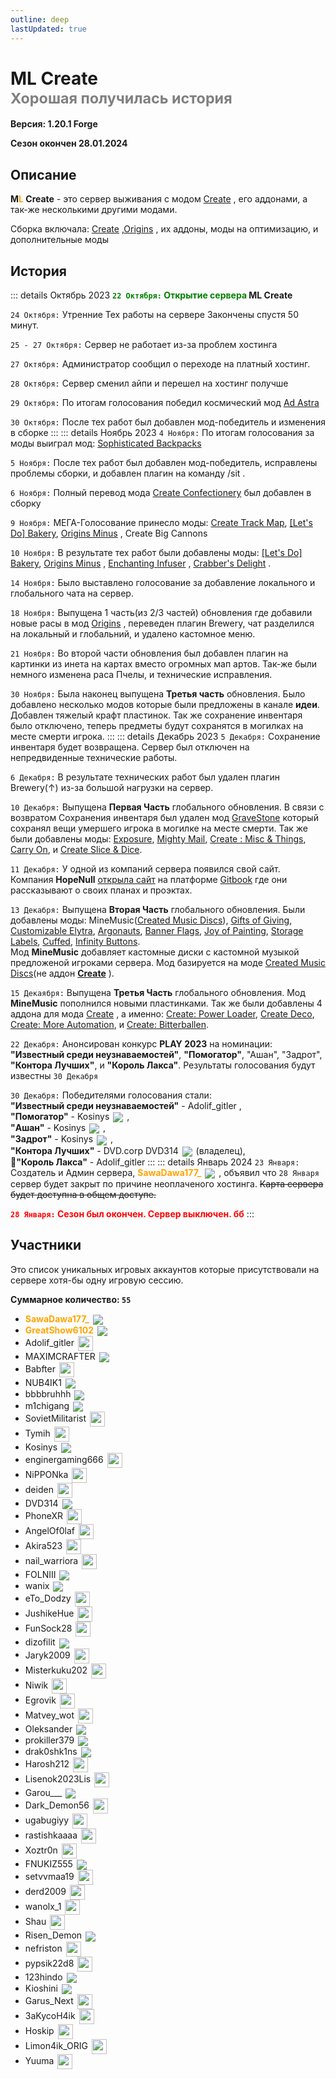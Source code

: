 ```yaml
---
outline: deep
lastUpdated: true
---
```

# <iconify-icon icon="solar:archive-bold-duotone" style="color: #868dcc" ></iconify-icon> ML Create <br/> <span style="color: gray;"><sup> Хорошая получилась история </sup></span>

**Версия: 1.20.1 Forge**

**Сезон окончен 28.01.2024**

## Описание
**M<span style="color: orange;">L</span> Create** - это сервер выживания с модом [Create](https://www.curseforge.com/minecraft/mc-mods/create) , его аддонами, а так-же несколькими другими модами. 

Сборка включала: [Create](https://www.curseforge.com/minecraft/mc-mods/create)  ,[Origins](https://www.curseforge.com/minecraft/mc-mods/origins-forge) , их аддоны, моды на оптимизацию, и дополнительные моды

## История
::: details Октябрь 2023
**<span style="color: green;">`22 Октября:` Открытие сервера</span> ML Create**

`24 Октября:` Утренние Тех работы на сервере
Закончены спустя 50 минут.

`25 - 27 Октября:` Сервер не работает из-за проблем хостинга

`27 Октября:` Администратор сообщил о переходе на платный хостинг.

`28 Октября:` Сервер сменил айпи и перешел на хостинг получше

`29 Октября:` По итогам голосования победил космический мод [Ad Astra](https://modrinth.com/mod/ad-astra)

`30 Октября:` После тех работ был добавлен мод-победитель и изменения в сборке
:::
::: details Ноябрь 2023
`4 Ноября:` По итогам голосования за моды выиграл мод:
[Sophisticated Backpacks](https://www.curseforge.com/minecraft/mc-mods/sophisticated-backpacks)

`5 Ноября:` После тех работ был добавлен мод-победитель, исправлены проблемы сборки, и добавлен плагин на команду /sit .

`6 Ноября:` Полный перевод мода [Create Confectionery](https://www.curseforge.com/minecraft/mc-mods/create-confectionery)  был добавлен в сборку

`9 Ноября:` МЕГА-Голосование принесло моды: [Create Track Map](https://modrinth.com/mod/create-track-map), [\[Let's Do\] Bakery](https://www.curseforge.com/minecraft/mc-mods/lets-do-bakery), [Origins Minus](https://modrinth.com/datapack/origins-minus) , Create Big Cannons 

`10 Ноября:` В результате тех работ были добавлены моды: [\[Let's Do\] Bakery](https://www.curseforge.com/minecraft/mc-mods/lets-do-bakery), [Origins Minus](https://modrinth.com/datapack/origins-minus) , [Enchanting Infuser](https://modrinth.com/mod/enchanting-infuser/gallery) , [Crabber's Delight](https://www.curseforge.com/minecraft/mc-mods/crabbers-delight) .

`14 Ноября:` Было выставлено голосование за добавление локального и глобального чата на сервер.

`18 Ноября:` Выпущена 1 часть(из 2/3 частей) обновления где добавили новые расы в мод [Origins](https://www.curseforge.com/minecraft/mc-mods/origins-forge) , переведен плагин Brewery, чат разделился на локальный и глобальний, и удалено кастомное меню.

`21 Ноября:` Во второй части обновления был добавлен плагин на картинки из инета на картах вместо огромных мап артов. Так-же были немного изменена раса Пчелы, и технические исправления.

`30 Ноября:` Была наконец выпущена **Третья часть** обновления. Было добавлено несколько модов которые были предложены в канале **идеи**. Добавлен тяжелый крафт пластинок. Так же сохранение инвентаря было отключено, теперь предметы будут сохранятся в могилках на месте смерти игрока.
:::
::: details Декабрь 2023
`5 Декабря:` Сохранение инвентаря будет возвращена. 
Сервер был отключен на непредвиденные технические работы.

`6 Декабря:` В результате технических работ был удален плагин Brewery(↑) из-за большой нагрузки на сервер.

`10 Декабря:` Выпущена **Первая Часть** глобального обновления. 
В связи с возвратом Сохранения инвентаря был удален мод [GraveStone](https://minecraft-inside.ru/mods/25055-gravestone.html) который сохранял вещи умершего игрока в могилке на месте смерти. Так же были добавлены моды: [Exposure](https://modrinth.com/mod/exposure), [Mighty Mail](https://www.curseforge.com/minecraft/mc-mods/mighty-mail/screenshots), [Create : Misc & Things](https://www.curseforge.com/minecraft/mc-mods/create-misc-and-things), [Carry On](https://www.curseforge.com/minecraft/mc-mods/carry-on), и [Create Slice & Dice](https://modrinth.com/mod/slice-and-dice).

`11 Декабря:` У одной из компаний сервера появился свой сайт. Компания **HopeNull** [открыла сайт](https://hopenull.gitbook.io/hopenull/) на платформе [Gitbook](https://www.gitbook.com/) где они рассказывают о своих планах и проэктах. 

`13 Декабря:` Выпущена **Вторая Часть** глобального обновления.
Были добавлены моды: MineMusic([Created Music Discs](https://www.curseforge.com/minecraft/mc-mods/created-music-discs-forge)), [Gifts of Giving](https://modrinth.com/mod/gifts-of-giving), [Customizable Elytra](https://modrinth.com/mod/customizable-elytra), [Argonauts](https://modrinth.com/mod/argonauts), [Banner Flags](https://modrinth.com/datapack/banner-flags), [Joy of Painting](https://modrinth.com/mod/joy-of-painting), [Storage Labels](https://modrinth.com/mod/labels), [Cuffed](https://modrinth.com/mod/cuffed), [Infinity Buttons](https://modrinth.com/mod/infinitybuttons). <br />
Мод **MineMusic** добавляет кастомные диски с кастомной музыкой предложеной игроками сервера. Мод базируется на моде [Created Music Discs](https://www.curseforge.com/minecraft/mc-mods/created-music-discs-forge)(не аддон [**Create**](https://www.curseforge.com/minecraft/mc-mods/create) ).

`15 Декаября:` Выпущена **Третья Часть** глобального обновления.
Мод **MineMusic** пополнился новыми пластинками. Так же были добавлены 4 аддона для мода [Create](https://www.curseforge.com/minecraft/mc-mods/create) , а именно: [Create: Power Loader](https://modrinth.com/mod/create-power-loader), [Create Deco](https://modrinth.com/mod/create-deco), [Create: More Automation](https://modrinth.com/mod/create-more-automation), и [Create: Bitterballen](https://modrinth.com/mod/create-bitterballen).

`22 Декабря:` Анонсирован конкурс **PLAY 2023** на номинации: **"Известный среди неузнаваемостей"**, **"Помогатор"**, "Ашан", "Задрот", **"Контора Лучших"**, и **"Король Лакса"**. Результаты голосования будут известны `30 Декабря`

`30 Декабря:` Победителями голосования стали: <br/>
**"Известный среди неузнаваемостей"** - Adolif_gitler ,<br/>
**"Помогатор"** - Kosinys <img src="https://api.mineatar.io/face/58650faf-08ae-438a-a1ce-ec99ba38c4e6?scale=3" style="display: inline; margin: 0 2px; vertical-align: middle;" /> ,<br/>
**"Ашан"** - Kosinys <img src="https://api.mineatar.io/face/58650faf-08ae-438a-a1ce-ec99ba38c4e6?scale=3" style="display: inline; margin: 0 2px; vertical-align: middle;" /> ,<br/>
**"Задрот"** - Kosinys <img src="https://api.mineatar.io/face/58650faf-08ae-438a-a1ce-ec99ba38c4e6?scale=3" style="display: inline; margin: 0 2px; vertical-align: middle;" /> ,<br/>
**"Контора Лучших"** - DVD.corp DVD314 <img src="https://api.mineatar.io/face/9806b0b5-baa2-48c6-b70e-64af239a78eb?scale=3" style="display: inline; margin: 0 2px; vertical-align: middle;" /> (владелец),<br/>
**👑"Король Лакса"** - Adolif_gitler 
:::
::: details Январь 2024
`23 Января:` Создатель и Админ сервера, **<span style="color: orange;">SawaDawa177_</span>** <img src="https://api.mineatar.io/face/0c81442c240b4087851ff50f3d8fd589?scale=3" style="display: inline; margin: 0 2px; vertical-align: middle;" /> , объявил что `28 Января` сервер будет закрыт по причине неоплаченого хостинга.
~~Карта сервера будет доступна в общем доступе.~~

**<span style="color: red;">`28 Января:` Сезон был окончен. Сервер выключен. бб</span>**
:::

## Участники
Это список уникальных игровых аккаунтов которые присутствовали на сервере хотя-бы одну игровую сессию.

**Суммарное количество: `55`**

<!-- <sup><span style="color: darkgray;">ебать тут дохуя их я ебал это переписывать</span></sup> -->

- **<span style="color: orange;">SawaDawa177_</span>** <img src="https://api.mineatar.io/face/0c81442c240b4087851ff50f3d8fd589?scale=3" style="display: inline; margin: 0 2px; vertical-align: middle;" />
- **<span style="color: orange;">GreatShow6102</span>** <img src="https://api.mineatar.io/face/ceb1b631-d2ff-4166-8458-e4c8498e1248?scale=3" style="display: inline; margin: 0 2px; vertical-align: middle;" />
- Adolif_gitler <img src="/minecraft/playerHeads/steveHead.png" style="display: inline; margin: 0 2px; vertical-align: middle;" width="24" height="24"/>
- MAXIMCRAFTER <img src="https://api.mineatar.io/face/90f3180d-6757-4df4-813f-8b5a0b3ef8f8?scale=3" style="display: inline; margin: 0 2px; vertical-align: middle;" />
- Babfter <img src="/minecraft/playerHeads/steveHead.png" style="display: inline; margin: 0 2px; vertical-align: middle;" width="24" height="24"/>
- NUB4IK1 <img src="https://api.mineatar.io/face/d2b496f0-c2b0-4849-8dee-a6bda731a7eb?scale=3" style="display: inline; margin: 0 2px; vertical-align: middle;" />
- bbbbruhhh <img src="https://api.mineatar.io/face/45e529c8-4a8e-44eb-b02c-5b99e41a9d1c?scale=3" style="display: inline; margin: 0 2px; vertical-align: middle;" />
- m1chigang <img src="https://api.mineatar.io/face/566bac65-6941-4454-9d50-7a4339fc433a?scale=3" style="display: inline; margin: 0 2px; vertical-align: middle;" />
- SovietMilitarist <img src="/minecraft/playerHeads/steveHead.png" style="display: inline; margin: 0 2px; vertical-align: middle;" width="24" height="24"/>
- Tymih <img src="/minecraft/playerHeads/steveHead.png" style="display: inline; margin: 0 2px; vertical-align: middle;" width="24" height="24"/>
- Kosinys <img src="https://api.mineatar.io/face/58650faf-08ae-438a-a1ce-ec99ba38c4e6?scale=3" style="display: inline; margin: 0 2px; vertical-align: middle;" />
- enginergaming666 <img src="/minecraft/playerHeads/steveHead.png" style="display: inline; margin: 0 2px; vertical-align: middle;" width="24" height="24"/>
- NiPPONka <img src="/minecraft/playerHeads/steveHead.png" style="display: inline; margin: 0 2px; vertical-align: middle;" width="24" height="24"/>
- deiden <img src="/minecraft/playerHeads/steveHead.png" style="display: inline; margin: 0 2px; vertical-align: middle;" width="24" height="24"/>
- DVD314 <img src="https://api.mineatar.io/face/9806b0b5-baa2-48c6-b70e-64af239a78eb?scale=3" style="display: inline; margin: 0 2px; vertical-align: middle;" /> 
- PhoneXR <img src="/minecraft/playerHeads/steveHead.png" style="display: inline; margin: 0 2px; vertical-align: middle;" width="24" height="24"/>
- AngelOf0laf <img src="/minecraft/playerHeads/steveHead.png" style="display: inline; margin: 0 2px; vertical-align: middle;" width="24" height="24"/>
- Akira523 <img src="/minecraft/playerHeads/steveHead.png" style="display: inline; margin: 0 2px; vertical-align: middle;" width="24" height="24"/>
- nail_warriora <img src="/minecraft/playerHeads/steveHead.png" style="display: inline; margin: 0 2px; vertical-align: middle;" width="24" height="24"/>
- FOLNIII <img src="https://api.mineatar.io/face/84b29a9b-4575-4811-86b6-99ea9d6d081c?scale=3" style="display: inline; margin: 0 2px; vertical-align: middle;" /> 
- wanix <img src="https://api.mineatar.io/face/d0d4e3ba-46ea-4035-9381-acb55a43485f?scale=3" style="display: inline; margin: 0 2px; vertical-align: middle;" /> 
- eTo_Dodzy <img src="/minecraft/playerHeads/steveHead.png" style="display: inline; margin: 0 2px; vertical-align: middle;" width="24" height="24"/>
- JushikeHue <img src="/minecraft/playerHeads/steveHead.png" style="display: inline; margin: 0 2px; vertical-align: middle;" width="24" height="24"/>
- FunSock28 <img src="/minecraft/playerHeads/steveHead.png" style="display: inline; margin: 0 2px; vertical-align: middle;" width="24" height="24"/>
- dizofilit <img src="https://api.mineatar.io/face/3780ada0-b6e8-4f50-8c50-ee2b970082a5?scale=3" style="display: inline; margin: 0 2px; vertical-align: middle;" /> 
- Jaryk2009 <img src="/minecraft/playerHeads/steveHead.png" style="display: inline; margin: 0 2px; vertical-align: middle;" width="24" height="24"/>
- Misterkuku202 <img src="/minecraft/playerHeads/steveHead.png" style="display: inline; margin: 0 2px; vertical-align: middle;" width="24" height="24"/>
- Niwik <img src="/minecraft/playerHeads/steveHead.png" style="display: inline; margin: 0 2px; vertical-align: middle;" width="24" height="24"/>
- Egrovik <img src="/minecraft/playerHeads/steveHead.png" style="display: inline; margin: 0 2px; vertical-align: middle;" width="24" height="24"/>
- Matvey_wot <img src="/minecraft/playerHeads/steveHead.png" style="display: inline; margin: 0 2px; vertical-align: middle;" width="24" height="24"/>
- Oleksander <img src="https://api.mineatar.io/face/71aab19b-3be1-4fbd-9067-2ea97cc2d136?scale=3" style="display: inline; margin: 0 2px; vertical-align: middle;" /> 
- prokiller379 <img src="https://api.mineatar.io/face/4dc0c3d9-efaa-4662-9844-7fe2018d0610?scale=3" style="display: inline; margin: 0 2px; vertical-align: middle;" /> 
- drak0shk1ns <img src="https://api.mineatar.io/face/a7e98d23-29c5-4ca8-8214-06a15bc04946?scale=3" style="display: inline; margin: 0 2px; vertical-align: middle;" />
- Harosh212 <img src="/minecraft/playerHeads/steveHead.png" style="display: inline; margin: 0 2px; vertical-align: middle;" width="24" height="24"/>
- Lisenok2023Lis <img src="/minecraft/playerHeads/steveHead.png" style="display: inline; margin: 0 2px; vertical-align: middle;" width="24" height="24"/>
- Garou___ <img src="https://api.mineatar.io/face/4e8643a4-b8bf-4134-be26-6c4bd2d6b3eb?scale=3" style="display: inline; margin: 0 2px; vertical-align: middle;" />
- Dark_Demon56 <img src="/minecraft/playerHeads/steveHead.png" style="display: inline; margin: 0 2px; vertical-align: middle;" width="24" height="24"/>
- ugabugiyy <img src="/minecraft/playerHeads/steveHead.png" style="display: inline; margin: 0 2px; vertical-align: middle;" width="24" height="24"/>
- rastishkaaaa <img src="/minecraft/playerHeads/steveHead.png" style="display: inline; margin: 0 2px; vertical-align: middle;" width="24" height="24"/>
- Xoztr0n <img src="/minecraft/playerHeads/steveHead.png" style="display: inline; margin: 0 2px; vertical-align: middle;" width="24" height="24"/>
- FNUKIZ555 <img src="https://api.mineatar.io/face/f464ec12-a775-4020-9471-9bdf04a1cf6b?scale=3" style="display: inline; margin: 0 2px; vertical-align: middle;" />
- setvvmaa19 <img src="/minecraft/playerHeads/steveHead.png" style="display: inline; margin: 0 2px; vertical-align: middle;" width="24" height="24"/>
- derd2009 <img src="/minecraft/playerHeads/steveHead.png" style="display: inline; margin: 0 2px; vertical-align: middle;" width="24" height="24"/>
- wanolx_1 <img src="/minecraft/playerHeads/steveHead.png" style="display: inline; margin: 0 2px; vertical-align: middle;" width="24" height="24"/>
- Shau <img src="/minecraft/playerHeads/steveHead.png" style="display: inline; margin: 0 2px; vertical-align: middle;" width="24" height="24"/>
- Risen_Demon <img src="https://api.mineatar.io/face/ad207162-ec04-472f-bd77-aa5d56921dc8?scale=3" style="display: inline; margin: 0 2px; vertical-align: middle;" />
- nefriston <img src="/minecraft/playerHeads/steveHead.png" style="display: inline; margin: 0 2px; vertical-align: middle;" width="24" height="24"/>
- pypsik22d8 <img src="/minecraft/playerHeads/steveHead.png" style="display: inline; margin: 0 2px; vertical-align: middle;" width="24" height="24"/>
- 123hindo <img src="https://api.mineatar.io/face/7f8d0a72-cb4f-40a9-830c-827c29f45865?scale=3" style="display: inline; margin: 0 2px; vertical-align: middle;" />
- Kioshini <img src="https://api.mineatar.io/face/f597e78f-a0ed-4953-8d1e-2936317d1309?scale=3" style="display: inline; margin: 0 2px; vertical-align: middle;" />
- Garus_Next <img src="/minecraft/playerHeads/steveHead.png" style="display: inline; margin: 0 2px; vertical-align: middle;" width="24" height="24"/>
- 3aKycoH4ik <img src="/minecraft/playerHeads/steveHead.png" style="display: inline; margin: 0 2px; vertical-align: middle;" width="24" height="24"/>
- Hoskip <img src="/minecraft/playerHeads/steveHead.png" style="display: inline; margin: 0 2px; vertical-align: middle;" width="24" height="24"/>
- Limon4ik_ORIG <img src="/minecraft/playerHeads/steveHead.png" style="display: inline; margin: 0 2px; vertical-align: middle;" width="24" height="24"/>
- Yuuma <img src="/minecraft/playerHeads/steveHead.png" style="display: inline; margin: 0 2px; vertical-align: middle;" width="24" height="24"/>